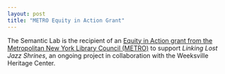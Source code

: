 ```yaml
---
layout: post
title: "METRO Equity in Action Grant"
---
```

The Semantic Lab is the recipient of an [Equity in Action grant from the Metropolitan New York Library Council (METRO)](https://mnylc.org/equity-in-action/) to support <i>Linking Lost Jazz Shrines</i>, an ongoing project in collaboration with the Weeksville Heritage Center.
